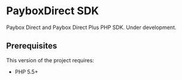 # PayboxDirect SDK

Paybox Direct and Paybox Direct Plus PHP SDK. Under development.

## Prerequisites

This version of the project requires:

* PHP 5.5+
